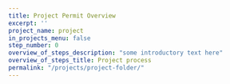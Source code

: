 ```yaml
---
title: Project Permit Overview
excerpt: ''
project_name: project
in_projects_menu: false
step_number: 0
overview_of_steps_description: "some introductory text here"
overview_of_steps_title: Project process
permalink: "/projects/project-folder/"
---
```

